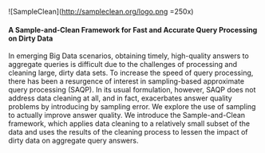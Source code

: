 ![SampleClean](http://sampleclean.org/logo.png =250x)
#### A Sample-and-Clean Framework for Fast and Accurate Query Processing on Dirty Data

In emerging Big Data scenarios, obtaining timely, high-quality answers to aggregate queries is difficult due to the challenges of processing and cleaning large, dirty data sets. To increase the speed of query processing, there has been a resurgence of interest in sampling-based approximate query processing (SAQP). In its usual formulation, however, SAQP does not address data cleaning at all, and in fact, exacerbates answer quality problems by introducing by sampling error. We explore the use of sampling to actually improve answer quality. We introduce the Sample-and-Clean framework, which applies data cleaning to a relatively small subset of the data and uses the results of the cleaning process to lessen the impact of dirty data on aggregate query answers.
